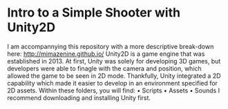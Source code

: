 Intro to a Simple Shooter with Unity2D
======================================
I am accompannying this repository with a more descriptive break-down here: http://mimazenine.github.io/
Unity2D is a game engine that was established in 2013. At first, Unity was solely for developing 3D games, but developers were able to finagle with the camera and position, which allowed the game to be seen in 2D mode. Thankfully, Unity integrated a 2D capability which made it easier to develop in an environment specified for 2D assets.
Within these folders, you will find:
•	Scripts
•	Assets
•	Sounds
I recommend downloading and installing Unity first.

